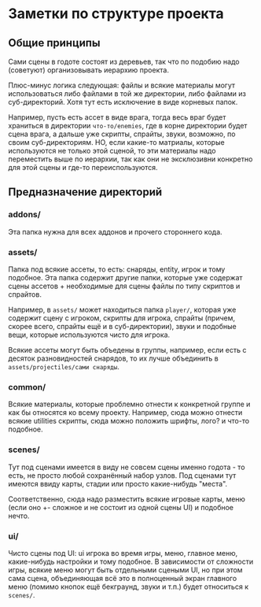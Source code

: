 # Заметки по структуре проекта

## Общие принципы

Сами сцены в годоте состоят из деревьев, так что по подобию надо (советуют) организовывать иерархию проекта.

Плюс-минус логика следующая: файлы и всякие материалы могут использоваться либо файлами в той же директории, либо файлами из суб-директорий. Хотя тут есть исключение в виде корневых папок.

Например, пусть есть ассет в виде врага, тогда весь враг будет храниться в директории `что-то/enemies`, где в корне директории будет сцена врага, а дальше уже скрипты, спрайты, звуки, возможно, по своим суб-директориям. НО, если какие-то матриалы, которые используются не только этой сценой, то эти материалы надо переместить выше по иерархии, так как они не эксклюзивни конкретно для этой сцены и где-то переиспользуются.

## Предназначение директорий

### addons/

Эта папка нужна для всех аддонов и прочего стороннего кода.

### assets/

Папка под всякие ассеты, то есть: снаряды, entity, игрок и тому подобное. Эта папка содержит другие папки, которые уже содержат сцены ассетов + необходимые для сцены файлы по типу скриптов и спрайтов.



Например, в `assets/` может находиться папка `player/`, которая уже содержит сцену с игроком, скрипты для игрока, спрайты (причем, скорее всего, спрайты ещё и в суб-директории), звуки и подобные вещи, которые используются чисто для игрока.



Всякие ассеты могут быть объедены в группы, например, если есть с десяток разновидностей снарядов, то их лучше объединить в `assets/projectiles/сами снаряды`.

### common/

Всякие материалы, которые проблемно отнести к конкретной группе и как бы относятся ко всему проекту. Например, сюда можно отнести всякие utilities скрипты, сюда можно положить шрифты, лого? и что-то подобное.

### scenes/

Тут под сценами имеется в виду не совсем сцены именно годота - то есть, не просто любой сохранённый набор узлов. Под сценами тут имеются ввиду карты, стадии или просто какие-нибудь "места".

Соответственно, сюда надо разместить всякие игровые карты, меню (если оно +- сложное и не состоит из одной сцены UI) и подобное нечто.

### ui/

Чисто сцены под UI: ui игрока во время игры, меню, главное меню, какие-нибудь настройки и тому подобное. В зависимости от сложности игры, всякие меню могут быть отдельными сцеными UI, но при этом сама сцена, объединяющая всё это в полноценный экран главного меню (помимо кнопок ещё бекграунд, звуки и т.п.) будет относиться к `scenes/`.
